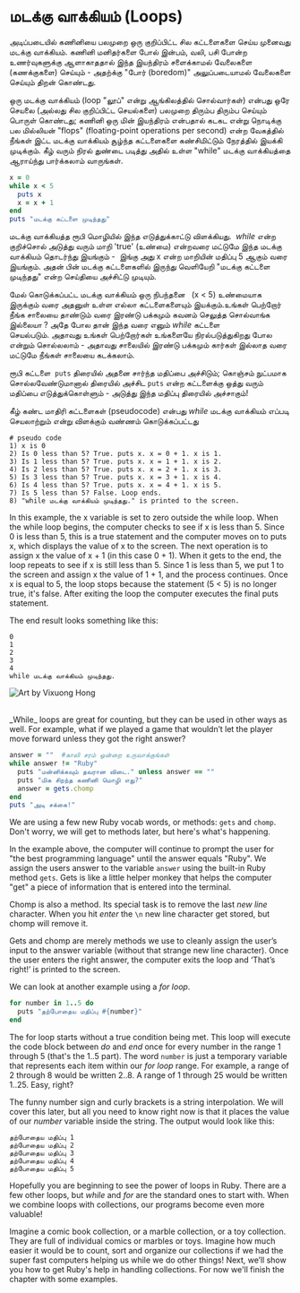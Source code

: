 # மடக்கு வாக்கியம் (Loops)


அடிப்படையில் கணினியை பலமுறை ஒரு குறிப்பிட்ட சில கட்டளைகளை செய்ய முனைவது மடக்கு வாக்கியம். கணினி மனிதர்களை போல் இன்பம், வலி, பசி போன்ற உணர்வுகளுக்கு ஆளாகாததால் இந்த இயந்திரம் சளைக்காமல் வேலைகளை (கணக்குகளை) செய்யும் - அதற்க்கு "போர் (boredom)" அலுப்படையாமல் வேலைகளை செய்யும் திறன் கொண்டது. 

ஒரு மடக்கு வாக்கியம் (loop "லூப்" என்று ஆங்கிலத்தில் சொல்வார்கள்) என்பது ஒரே செயலை (அல்லது சில குறிப்பிட்ட செயல்களை) பலமுறை திரும்ப திரும்ப செய்யும் பொருள் கொண்டது; கணினி ஒரு மின் இயந்திரம் என்பதால் கடகட என்று நொடிக்கு பல மில்லியன் "flops" (floating-point operations per second) என்ற வேகத்தில் நீங்கள் இட்ட மடக்கு வாக்கியம் சூழ்ந்த கட்டளைகளை கண்சிமிட்டும் நேரத்தில் இயக்கி முடிக்கும். கீழ் வரும் நிரல் துண்டை படித்து அதில் உள்ள "while" மடக்கு வாக்கியத்தை ஆராய்ந்து பார்க்கலாம் வாருங்கள்.

```ruby
x = 0
while x < 5
  puts x
  x = x + 1
end
puts "மடக்கு கட்டளை முடிந்தது"
```

 மடக்கு வாக்கியத்த ரூபி மொழியில் இந்த எடுத்துக்காட்டு விளக்கியது.  _while_ என்ற குறிச்சொல் அடுத்து வரும் மாறி 'true' (உண்மை) என்றவரை மட்டுமே இந்த மடக்கு வாக்கியம் தொடர்ந்து இயங்கும் -  இங்கு அது 
 x என்ற மாறியின் மதிப்பு 5 ஆகும் வரை இயங்கும். அதன் பின் மடக்கு கட்டளைகளில் இருந்து வெளியேறி 
 "மடக்கு கட்டளை முடிந்தது" என்ற செய்தியை அச்சிட்டு முடியும்.

மேல் கொடுக்கப்பட்ட மடக்கு வாக்கியம் ஒரு நிபந்தனை  
(x < 5)
உண்மையாக இருக்கும் வரை அதனுள் உள்ள எல்லா கட்டளைகளையும் இயக்கும்.உங்கள் பெற்றோர் நீங்க சாலையை தாண்டும் வரை இரண்டு பக்கமும் கவனம் செலுத்த சொல்வாங்க இல்லையா ? அதே போல தான் இந்த வரை எனும் _while_ கட்டளை செயல்படும். அதாவது உங்கள் பெற்றோர்கள் உங்களையே நிரல்படுத்துகிறது 
போல என்றும் சொல்லலாம் - அதாவது சாலையில் இரண்டு பக்கமும் கார்கள் இல்லாத வரை மட்டுமே நீங்கள் சாலையை கடக்கலாம்.

ரூபி கட்டளை  `puts` திரையில் அதனை சார்ந்த மதிப்பை அச்சிடும்; கொஞ்சம் நுட்பமாக சொல்லவேண்டுமானால் திரையில் அச்சிட 
`puts` என்ற கட்டளைக்கு ஒத்து வரும் மதிப்பை எடுத்துக்கொள்ளும் - அடுத்து இந்த மதிப்பு திரையில் அச்சாகும்!

கீழ் கண்ட மாதிரி கட்டளைகள் (pseudocode) என்பது _while_ மடக்கு வாக்கியம் எப்படி செயலாற்றும் என்று விளக்கும் வண்ணம் கொடுக்கப்பட்டது
```
# pseudo code
1) x is 0
2) Is 0 less than 5? True. puts x. x = 0 + 1. x is 1.
3) Is 1 less than 5? True. puts x. x = 1 + 1. x is 2.
4) Is 2 less than 5? True. puts x. x = 2 + 1. x is 3.
5) Is 3 less than 5? True. puts x. x = 3 + 1. x is 4.
6) Is 4 less than 5? True. puts x. x = 4 + 1. x is 5.
7) Is 5 less than 5? False. Loop ends.
8) "while மடக்கு வாக்கியம் முடிந்தது." is printed to the screen.
```

In this example, the x variable is set to zero outside the while loop. When the while loop begins, the computer checks to see if x is less than 5. Since 0 is less than 5, this is a true statement and the computer moves on to puts x, which displays the value of x to the screen. The next operation is to assign x the value of x + 1 (in this case 0 + 1). When it gets to the end, the loop repeats to see if x is still less than 5. Since 1 is less than 5, we put 1 to the screen and assign x the value of 1 + 1, and the process continues. Once x is equal to 5, the loop stops because the statement (5 < 5) is no longer true, it's false. After exiting the loop the computer executes the final puts statement.

The end result looks something like this:

```
0
1
2
3
4
while மடக்கு வாக்கியம் முடிந்தது.
```

![Art by Vixuong Hong](http://rubykin.com/images/roller-coaster.png)

<br />
_While_ loops are great for counting, but they can be used in other ways as well. For example, what if we played a game that wouldn’t let the player move forward unless they got the right answer?

```ruby
answer = ""  #காலி சரம் ஒன்றை உருவாக்குங்கள் 
while answer != "Ruby"
  puts "மன்னிக்கவும் தவரான விடை." unless answer == ""
  puts "மிக சிறந்த கணினி மொழி எது?"
  answer = gets.chomp
end
puts "அடி சக்கை!"
```

We are using a few new Ruby vocab words, or methods: `gets` and `chomp`. Don't worry, we will get to methods later, but here's what's happening.

In the example above, the computer will continue to prompt the user for "the best programming language" until the answer equals "Ruby". We assign the users answer to the variable `answer` using the built-in Ruby method `gets`. Gets is like a little helper monkey that helps the computer "get" a piece of information that is entered into the terminal.

Chomp is also a method. Its special task is to remove the last _new line_ character. When you hit _enter_ the `\n` new line character get stored, but chomp will remove it.

Gets and chomp are merely methods we use to cleanly assign the user’s input to the answer variable (without that strange new line character). Once the user enters the right answer, the computer exits the loop and ‘That’s right!’ is printed to the screen.


We can look at another example using a _for loop_.

```ruby
for number in 1..5 do
  puts "தற்போதைய மதிப்பு #{number}"
end
```

The for loop starts without a true condition being met. This loop will execute the code block between _do_ and _end_ once for every number in the range 1 through 5 (that's the 1..5 part). The word `number` is just a temporary variable that represents each item within our _for loop_ range. For example, a range of 2 through 8 would be written 2..8. A range of 1 through 25 would be written 1..25. Easy, right?

The funny number sign and curly brackets is a string interpolation. We will cover this later, but all you need to know right now is that it places the value of our _number_ variable inside the string. The output would look like this:

```
தற்போதைய மதிப்பு 1
தற்போதைய மதிப்பு 2
தற்போதைய மதிப்பு 3
தற்போதைய மதிப்பு 4
தற்போதைய மதிப்பு 5
```

Hopefully you are beginning to see the power of loops in Ruby. There are a few other loops, but _while_ and _for_ are the standard ones to start with. When we combine loops with collections, our programs become even more valuable!

Imagine a comic book collection, or a marble collection, or a toy collection. They are full of individual comics or marbles or toys. Imagine how much easier it would be to count, sort and organize our collections if we had the super fast computers helping us while we do other things! Next, we’ll show you how to get Ruby's help in handling collections. For now we'll finish the chapter with some examples.

<div style="height:30px;"></div>

